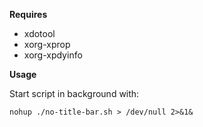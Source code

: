 **Requires**

- xdotool
- xorg-xprop
- xorg-xpdyinfo

**Usage**

Start script in background with:

    nohup ./no-title-bar.sh > /dev/null 2>&1&
